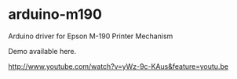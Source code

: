 arduino-m190
============

Arduino driver for Epson M-190 Printer Mechanism

Demo available here.

http://www.youtube.com/watch?v=yWz-9c-KAus&feature=youtu.be
